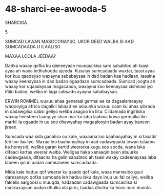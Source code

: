 # 48-sharci-ee-awooda-5

SHARCIGA

  5
  
  
SUMCAD LA'AAN MASOCONAYSO, UKOR GEED WALBA SI AAD SUMCADAADA U ILAALISO

MAXAA LOOLA JEEDAA?

Dadka waxay qofka ku qiimeeyaan muuqaalkisa sare sababtoo ah taasi ayaa ah waxa indhahooda ujeeda. Kusalay sumcadaada waxtar, taasi ayaa kor kuu qaadeyso waxayna sababaysaa in dad badan kaa hadlaan, taasina waxay keenaysaa in dad badan ogaadaan sumcadaada. Sumcad joogta ah waxay kor uqaadaysaa magacaada, waxayna koo keenaysaa xishmad iyo iftiin badan, weliba in laga cabsado ayayna sababaysaa. 


ERWIN ROMMEL wuxuu ahaa generaal germal ee ka dagaalamaayay waqooyiga africa dagalkii labaad ee aduunka wuxuu caan ku ahaa qibrada in cadawgiisa cabsi geliyo weliba asagoo ka liita. Ciidamada ingiriiska waxay heesteen taangiyo shan mar ku laba laabma kuwa germalka lkn markii la ogaado in uu soo dhawyahay magaalooyin badan ayay baneen jireen.

Sumcada waa sida gacaliso oo kale, waxaana loo baahanyahay in si taxadir leh loo ilaaliyo. Waxaa loo baahanyahay in aad cadawgaada towan talaabo ka horeysid, weliba garan kartid weerarka kugu soo socda, wana iska difaaci kartaa weerar walba. Weligaa haka xanaaqin been abuurka cadawgaada, difaacna ha galin sababtoo ah taasi waxay cadeenaysaa laba labeen iyo in aadan aamisaneen sumcadaada. 

Mida kale haduu qof weerar ku qaado qof kale, waxa marwalbo guul daresanayo qofka sumcada leh haduu isku dayo inuu uu fal celiyo, weliba falcelis aargoosi u muuqda, hadaadan cadawgaada sumcadiisa si maskaxaysan aadan dhulka ula jarin, taadaa dhulka ka hoos mari doonta.


